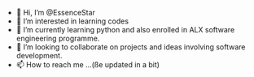 - 👋 Hi, I’m @EssenceStar
- 👀 I’m interested in learning codes
- 🌱 I’m currently learning python and also enrolled in ALX software engineering programme.
- 💞️ I’m looking to collaborate on projects and ideas involving software development.
- 📫 How to reach me ...(ße updated in a bit)

<!---
EssenceStar/EssenceStar is a ✨ special ✨ repository because its `README.md` (this file) appears on your GitHub profile.
You can click the Preview link to take a look at your changes.
--->
